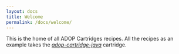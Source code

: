 ```yaml
---
layout: docs
title: Welcome
permalink: /docs/welcome/
---
```

This is the home of all ADOP Cartridges recipes.
All the recipes as an example takes the _[adop-cartridge-java](https://github.com/Accenture/adop-cartridge-java)_ cartridge.
